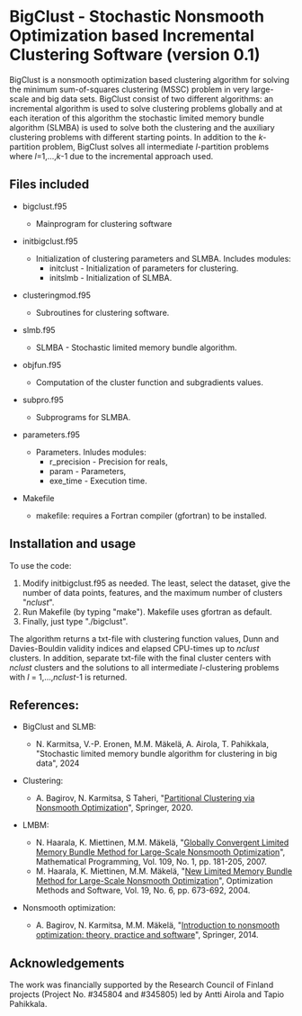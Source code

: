 # BigClust - Stochastic Nonsmooth Optimization based Incremental Clustering Software (version 0.1) 

BigClust is a nonsmooth optimization based clustering algorithm for solving the minimum sum-of-squares clustering (MSSC) problem in very large-scale and big data sets. BigClust consist of two different algorithms: an incremental algorithm is used to solve clustering problems globally and at each iteration of this algorithm the stochastic limited memory bundle algorithm (SLMBA) is used to solve both the clustering and the auxiliary clustering problems with different starting points. In addition to the _k_-partition problem, BigClust solves all intermediate _l_-partition problems where _l_=1,…,_k_-1 due to the incremental approach used.

## Files included
* bigclust.f95          
  - Mainprogram for clustering software
* initbigclust.f95  
  - Initialization of clustering parameters and SLMBA. Includes modules:
    + initclust - Initialization of parameters for clustering.
    + initslmb - Initialization of SLMBA.
* clusteringmod.f95     
  - Subroutines for clustering software.
* slmb.f95              
  - SLMBA - Stochastic limited memory bundle algorithm.
* objfun.f95            
  - Computation of the cluster function and subgradients values.
* subpro.f95            
  - Subprograms for SLMBA.
* parameters.f95        
  - Parameters. Inludes modules:
    + r_precision - Precision for reals,
    + param - Parameters,
    + exe_time - Execution time.

* Makefile              
  - makefile: requires a Fortran compiler (gfortran) to be installed.


## Installation and usage

To use the code:

1) Modify initbigclust.f95 as needed. The least, select the dataset, give the number of data points, features, and the maximum number of clusters "_nclust_".
2) Run Makefile (by typing "make"). Makefile uses gfortran as default.
3) Finally, just type "./bigclust".


The algorithm returns a txt-file with clustering function values, Dunn and Davies-Bouldin validity indices and elapsed CPU-times up to _nclust_ clusters.
In addition, separate txt-file with the final cluster centers with _nclust_ clusters and the solutions to all intermediate _l_-clustering problems with _l_ = 1,...,_nclust_-1 is returned.

## References:

* BigClust and SLMB:
  - N. Karmitsa, V.-P. Eronen, M.M. Mäkelä, A. Airola, T. Pahikkala, "Stochastic limited memory bundle algorithm for clustering in big data", 2024
* Clustering:
  - A. Bagirov, N. Karmitsa, S Taheri, "[Partitional Clustering via Nonsmooth Optimization](https://link.springer.com/book/10.1007/978-3-030-37826-4)", Springer, 2020.

* LMBM:
  - N. Haarala, K. Miettinen, M.M. Mäkelä, "[Globally Convergent Limited Memory Bundle Method for Large-Scale Nonsmooth Optimization](https://link.springer.com/article/10.1007/s10107-006-0728-2)", Mathematical Programming, Vol. 109, No. 1, pp. 181-205, 2007.
  - M. Haarala, K. Miettinen, M.M. Mäkelä, "[New Limited Memory Bundle Method for Large-Scale Nonsmooth Optimization](https://www.tandfonline.com/doi/abs/10.1080/10556780410001689225)", Optimization Methods and Software, Vol. 19, No. 6, pp. 673-692, 2004.
* Nonsmooth optimization:
  - A. Bagirov, N. Karmitsa, M.M. Mäkelä, "[Introduction to nonsmooth optimization: theory, practice and software](https://link.springer.com/book/10.1007/978-3-319-08114-4)", Springer, 2014.

## Acknowledgements
The work was financially supported by the Research Council of Finland projects (Project No. #345804 and #345805) led by Antti Airola and Tapio Pahikkala.


   
